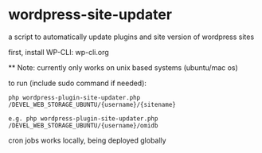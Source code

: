 # wordpress-site-updater
a script to automatically update plugins and site version of wordpress sites

first, install WP-CLI: wp-cli.org

** Note: currently only works on unix based systems (ubuntu/mac os)

to run (include sudo command if needed):

```php wordpress-plugin-site-updater.php /DEVEL_WEB_STORAGE_UBUNTU/{username}/{sitename}```

```e.g. php wordpress-plugin-site-updater.php /DEVEL_WEB_STORAGE_UBUNTU/{username}/omidb```

cron jobs works locally, being deployed globally